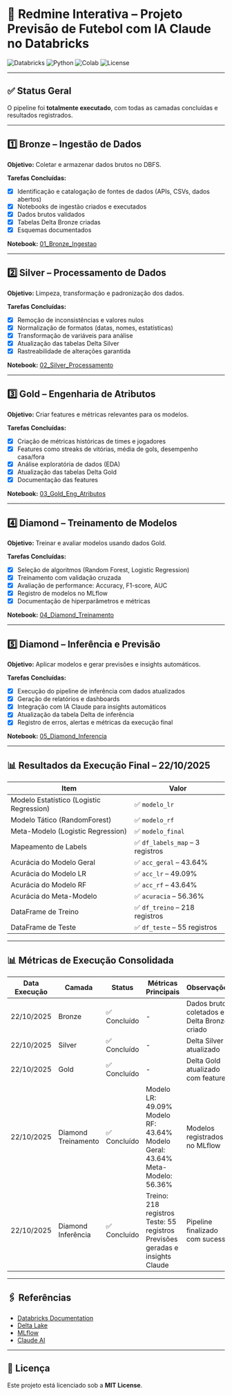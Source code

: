 # 📝 Redmine Interativa – Projeto Previsão de Futebol com IA Claude no Databricks

![Databricks](https://img.shields.io/badge/Databricks-Workspace-blue)
![Python](https://img.shields.io/badge/python-3.9+-blue)
![Colab](https://img.shields.io/badge/Colab-Open-orange)
![License](https://img.shields.io/badge/license-MIT-green)

---

## ✅ Status Geral
O pipeline foi **totalmente executado**, com todas as camadas concluídas e resultados registrados.

---

## 1️⃣ Bronze – Ingestão de Dados

**Objetivo:** Coletar e armazenar dados brutos no DBFS.  

**Tarefas Concluídas:**
- [x] Identificação e catalogação de fontes de dados (APIs, CSVs, dados abertos)  
- [x] Notebooks de ingestão criados e executados  
- [x] Dados brutos validados  
- [x] Tabelas Delta Bronze criadas  
- [x] Esquemas documentados  

**Notebook:** [01_Bronze_Ingestao](https://colab.research.google.com/github/projetosdatabricksfree-png/projeto-previsao-futebol-claude/blob/main/notebooks/01_Bronze_Ingestao.ipynb)

---

## 2️⃣ Silver – Processamento de Dados

**Objetivo:** Limpeza, transformação e padronização dos dados.  

**Tarefas Concluídas:**
- [x] Remoção de inconsistências e valores nulos  
- [x] Normalização de formatos (datas, nomes, estatísticas)  
- [x] Transformação de variáveis para análise  
- [x] Atualização das tabelas Delta Silver  
- [x] Rastreabilidade de alterações garantida  

**Notebook:** [02_Silver_Processamento](https://colab.research.google.com/github/projetosdatabricksfree-png/projeto-previsao-futebol-claude/blob/main/notebooks/02_Silver_Processamento.ipynb)

---

## 3️⃣ Gold – Engenharia de Atributos

**Objetivo:** Criar features e métricas relevantes para os modelos.  

**Tarefas Concluídas:**
- [x] Criação de métricas históricas de times e jogadores  
- [x] Features como streaks de vitórias, média de gols, desempenho casa/fora  
- [x] Análise exploratória de dados (EDA)  
- [x] Atualização das tabelas Delta Gold  
- [x] Documentação das features  

**Notebook:** [03_Gold_Eng_Atributos](https://colab.research.google.com/github/projetosdatabricksfree-png/projeto-previsao-futebol-claude/blob/main/notebooks/03_Gold_Eng_Atributos.ipynb)

---

## 4️⃣ Diamond – Treinamento de Modelos

**Objetivo:** Treinar e avaliar modelos usando dados Gold.  

**Tarefas Concluídas:**
- [x] Seleção de algoritmos (Random Forest, Logistic Regression)  
- [x] Treinamento com validação cruzada  
- [x] Avaliação de performance: Accuracy, F1-score, AUC  
- [x] Registro de modelos no MLflow  
- [x] Documentação de hiperparâmetros e métricas  

**Notebook:** [04_Diamond_Treinamento](https://colab.research.google.com/github/projetosdatabricksfree-png/projeto-previsao-futebol-claude/blob/main/notebooks/04_Diamond_Treinamento.ipynb)

---

## 5️⃣ Diamond – Inferência e Previsão

**Objetivo:** Aplicar modelos e gerar previsões e insights automáticos.  

**Tarefas Concluídas:**
- [x] Execução do pipeline de inferência com dados atualizados  
- [x] Geração de relatórios e dashboards  
- [x] Integração com IA Claude para insights automáticos  
- [x] Atualização da tabela Delta de inferência  
- [x] Registro de erros, alertas e métricas da execução final  

**Notebook:** [05_Diamond_Inferencia](https://colab.research.google.com/github/projetosdatabricksfree-png/projeto-previsao-futebol-claude/blob/main/notebooks/05_Diamond_Inferencia.ipynb)

---

## 📊 Resultados da Execução Final – 22/10/2025

| Item | Valor |
|------|-------|
| Modelo Estatístico (Logistic Regression) | ✅ `modelo_lr` |
| Modelo Tático (RandomForest) | ✅ `modelo_rf` |
| Meta-Modelo (Logistic Regression) | ✅ `modelo_final` |
| Mapeamento de Labels | ✅ `df_labels_map` – 3 registros |
| Acurácia do Modelo Geral | ✅ `acc_geral` – 43.64% |
| Acurácia do Modelo LR | ✅ `acc_lr` – 49.09% |
| Acurácia do Modelo RF | ✅ `acc_rf` – 43.64% |
| Acurácia do Meta-Modelo | ✅ `acuracia` – 56.36% |
| DataFrame de Treino | ✅ `df_treino` – 218 registros |
| DataFrame de Teste | ✅ `df_teste` – 55 registros |

---

## 📊 Métricas de Execução Consolidada

| Data Execução | Camada | Status | Métricas Principais | Observações |
|---------------|--------|--------|-------------------|-------------|
| 22/10/2025 | Bronze | ✅ Concluído | - | Dados brutos coletados e Delta Bronze criado |
| 22/10/2025 | Silver | ✅ Concluído | - | Delta Silver atualizado |
| 22/10/2025 | Gold | ✅ Concluído | - | Delta Gold atualizado com features |
| 22/10/2025 | Diamond Treinamento | ✅ Concluído | Modelo LR: 49.09% <br>Modelo RF: 43.64% <br>Modelo Geral: 43.64% <br>Meta-Modelo: 56.36% | Modelos registrados no MLflow |
| 22/10/2025 | Diamond Inferência | ✅ Concluído | Treino: 218 registros <br>Teste: 55 registros <br>Previsões geradas e insights Claude | Pipeline finalizado com sucesso |

---

## 🖇 Referências

- [Databricks Documentation](https://docs.databricks.com/)  
- [Delta Lake](https://delta.io/)  
- [MLflow](https://mlflow.org/)  
- [Claude AI](https://www.anthropic.com/)  

---

## 🔖 Licença

Este projeto está licenciado sob a **MIT License**.

